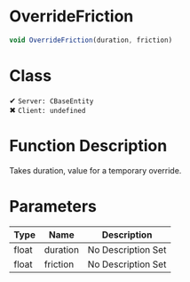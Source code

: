 # OverrideFriction
```js	
void OverrideFriction(duration, friction)
```
# Class
✔ `Server: CBaseEntity`  
✖ `Client: undefined`  

# Function Description
Takes duration, value for a temporary override.
# Parameters
Type|Name|Description
--|--|--
float|duration|No Description Set
float|friction|No Description Set
